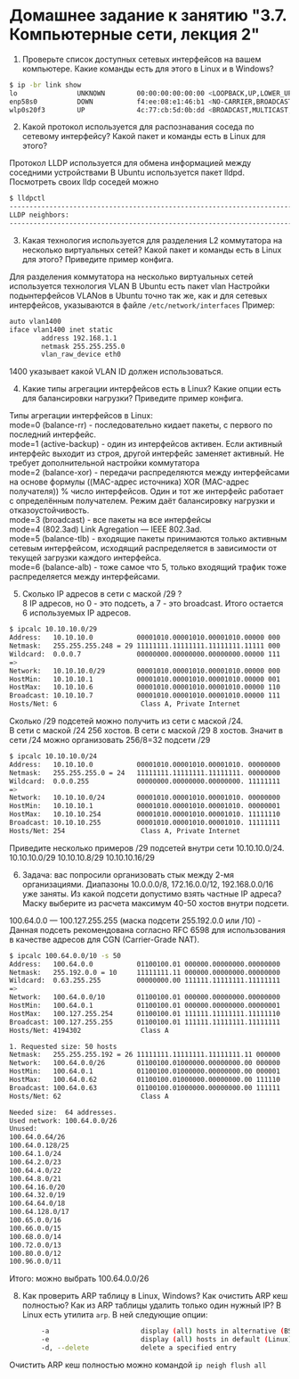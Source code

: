 # Домашнее задание к занятию "3.7. Компьютерные сети, лекция 2"

1. Проверьте список доступных сетевых интерфейсов на вашем компьютере. Какие команды есть для этого в Linux и в Windows?

```bash
$ ip -br link show
lo               UNKNOWN        00:00:00:00:00:00 <LOOPBACK,UP,LOWER_UP> 
enp58s0          DOWN           f4:ee:08:e1:46:b1 <NO-CARRIER,BROADCAST,MULTICAST,UP> 
wlp0s20f3        UP             4c:77:cb:5d:0b:dd <BROADCAST,MULTICAST,UP,LOWER_UP> 
```

2. Какой протокол используется для распознавания соседа по сетевому интерфейсу? Какой пакет и команды есть в Linux для этого?

Протокол LLDP используется для обмена информацией между соседними устройствами
В Ubuntu используется пакет lldpd.
Посмотреть своих lldp соседей можно
```bash
$ lldpctl
-------------------------------------------------------------------------------
LLDP neighbors:
-------------------------------------------------------------------------------

```

3. Какая технология используется для разделения L2 коммутатора на несколько виртуальных сетей? Какой пакет и команды есть в Linux для этого? Приведите пример конфига.

Для разделения коммутатора на несколько виртуальных сетей используется технология VLAN
В  Ubuntu есть пакет vlan
Настройки подынтерфейсов VLANов в Ubuntu точно так же, как и для сетевых интерфейсов, 
указываются в файле `/etc/network/interfaces`
Пример:
```bash
auto vlan1400
iface vlan1400 inet static
        address 192.168.1.1
        netmask 255.255.255.0
        vlan_raw_device eth0
```
1400 указывает какой VLAN ID должен использоваться.

4. Какие типы агрегации интерфейсов есть в Linux? Какие опции есть для балансировки нагрузки? Приведите пример конфига.

Типы агрегации интерфейсов в Linux:  
mode=0 (balance-rr) - последовательно кидает пакеты, с первого по последний интерфейс.  
mode=1 (active-backup) - один из интерфейсов активен. Если активный интерфейс выходит из строя, 
другой интерфейс заменяет активный. Не требует дополнительной настройки коммутатора  
mode=2 (balance-xor) - передачи распределяются между интерфейсами на основе формулы 
((MAC-адрес источника) XOR (MAC-адрес получателя)) % число интерфейсов. 
Один и тот же интерфейс работает с определённым получателем. 
Режим даёт балансировку нагрузки и отказоустойчивость.  
mode=3 (broadcast) - все пакеты на все интерфейсы  
mode=4 (802.3ad) Link Agregation — IEEE 802.3ad.  
mode=5 (balance-tlb) - входящие пакеты принимаются только активным сетевым интерфейсом, 
исходящий распределяется в зависимости от текущей загрузки каждого интерфейса.  
mode=6 (balance-alb) - тоже самое что 5, только входящий трафик тоже распределяется между интерфейсами. 

5. Сколько IP адресов в сети с маской /29 ?   
8 IP адресов, но 0 - это подсеть, а 7 - это broadcast. Итого остается 6 используемых IP адресов.

```bash
$ ipcalc 10.10.10.0/29
Address:   10.10.10.0           00001010.00001010.00001010.00000 000
Netmask:   255.255.255.248 = 29 11111111.11111111.11111111.11111 000
Wildcard:  0.0.0.7              00000000.00000000.00000000.00000 111
=>
Network:   10.10.10.0/29        00001010.00001010.00001010.00000 000
HostMin:   10.10.10.1           00001010.00001010.00001010.00000 001
HostMax:   10.10.10.6           00001010.00001010.00001010.00000 110
Broadcast: 10.10.10.7           00001010.00001010.00001010.00000 111
Hosts/Net: 6                     Class A, Private Internet
```

Сколько /29 подсетей можно получить из сети с маской /24.  
В сети с маской /24 256 хостов. В сети с маской /29 8 хостов. 
Значит в сети /24 можно организовать 256/8=32 подсети /29

```bash
$ ipcalc 10.10.10.0/24
Address:   10.10.10.0           00001010.00001010.00001010. 00000000
Netmask:   255.255.255.0 = 24   11111111.11111111.11111111. 00000000
Wildcard:  0.0.0.255            00000000.00000000.00000000. 11111111
=>
Network:   10.10.10.0/24        00001010.00001010.00001010. 00000000
HostMin:   10.10.10.1           00001010.00001010.00001010. 00000001
HostMax:   10.10.10.254         00001010.00001010.00001010. 11111110
Broadcast: 10.10.10.255         00001010.00001010.00001010. 11111111
Hosts/Net: 254                   Class A, Private Internet
```

Приведите несколько примеров /29 подсетей внутри сети 10.10.10.0/24.
10.10.10.0/29
10.10.10.8/29
10.10.10.16/29

6. Задача: вас попросили организовать стык между 2-мя организациями. Диапазоны 10.0.0.0/8, 172.16.0.0/12, 192.168.0.0/16 уже заняты. Из какой подсети допустимо взять частные IP адреса? Маску выберите из расчета максимум 40-50 хостов внутри подсети.

100.64.0.0 — 100.127.255.255 (маска подсети 255.192.0.0 или /10) - 
Данная подсеть рекомендована согласно RFC 6598 для использования в качестве адресов 
для CGN (Carrier-Grade NAT).

```bash
$ ipcalc 100.64.0.0/10 -s 50
Address:   100.64.0.0           01100100.01 000000.00000000.00000000
Netmask:   255.192.0.0 = 10     11111111.11 000000.00000000.00000000
Wildcard:  0.63.255.255         00000000.00 111111.11111111.11111111
=>
Network:   100.64.0.0/10        01100100.01 000000.00000000.00000000
HostMin:   100.64.0.1           01100100.01 000000.00000000.00000001
HostMax:   100.127.255.254      01100100.01 111111.11111111.11111110
Broadcast: 100.127.255.255      01100100.01 111111.11111111.11111111
Hosts/Net: 4194302               Class A

1. Requested size: 50 hosts
Netmask:   255.255.255.192 = 26 11111111.11111111.11111111.11 000000
Network:   100.64.0.0/26        01100100.01000000.00000000.00 000000
HostMin:   100.64.0.1           01100100.01000000.00000000.00 000001
HostMax:   100.64.0.62          01100100.01000000.00000000.00 111110
Broadcast: 100.64.0.63          01100100.01000000.00000000.00 111111
Hosts/Net: 62                    Class A

Needed size:  64 addresses.
Used network: 100.64.0.0/26
Unused:
100.64.0.64/26
100.64.0.128/25
100.64.1.0/24
100.64.2.0/23
100.64.4.0/22
100.64.8.0/21
100.64.16.0/20
100.64.32.0/19
100.64.64.0/18
100.64.128.0/17
100.65.0.0/16
100.66.0.0/15
100.68.0.0/14
100.72.0.0/13
100.80.0.0/12
100.96.0.0/11
```
Итого: можно выбрать 100.64.0.0/26

8. Как проверить ARP таблицу в Linux, Windows? Как очистить ARP кеш полностью? Как из ARP таблицы удалить только один нужный IP?
В Linux есть утилита `arp`. В ней следующие опции:

```bash
        -a                       display (all) hosts in alternative (BSD) style
        -e                       display (all) hosts in default (Linux) style
        -d, --delete             delete a specified entry
```

Очистить ARP кеш полностью можно командой `ip neigh flush all`